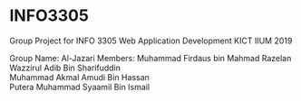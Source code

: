 # INFO3305
Group Project for INFO 3305 Web Application Development
KICT IIUM 2019

Group Name: Al-Jazari
Members:
Muhammad Firdaus bin Mahmad Razelan	
Wazzirul Adib Bin Sharifuddin			
Muhammad Akmal Amudi Bin Hassan		
Putera Muhammad Syaamil Bin Ismail		
